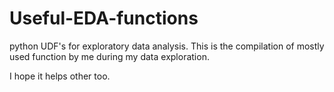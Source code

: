 # Useful-EDA-functions 
python UDF's for exploratory data  analysis.
This is the compilation of mostly used function by me during my data exploration. 


I hope it helps other too. 
 
